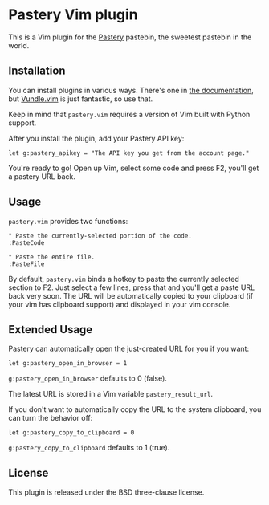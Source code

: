 # Pastery Vim plugin

This is a Vim plugin for the [Pastery](https://www.pastery.net/) pastebin, the
sweetest pastebin in the world.


## Installation

You can install plugins in various ways. There's one in [the
documentation](http://vimdoc.sourceforge.net/htmldoc/usr_05.html#plugin), but
[Vundle.vim](https://github.com/gmarik/Vundle.vim) is just fantastic, so use
that.

Keep in mind that `pastery.vim` requires a version of Vim built with Python
support.

After you install the plugin, add your Pastery API key:

```vim
let g:pastery_apikey = "The API key you get from the account page."
```

You're ready to go! Open up Vim, select some code and press F2, you'll get
a pastery URL back.

## Usage

`pastery.vim` provides two functions:

```vim
" Paste the currently-selected portion of the code.
:PasteCode

" Paste the entire file.
:PasteFile
```

By default, `pastery.vim` binds a hotkey to paste the currently selected section
to F2. Just select a few lines, press that and you'll get a paste URL back very
soon. The URL will be automatically copied to your clipboard (if your vim has
clipboard support) and displayed in your vim console.

## Extended Usage

Pastery can automatically open the just-created URL for you if you want:

```vim
let g:pastery_open_in_browser = 1
```

`g:pastery_open_in_browser` defaults to 0 (false).

The latest URL is stored in a Vim variable `pastery_result_url`.

If you don't want to automatically copy the URL to the system clipboard, you
can turn the behavior off:

```vim
let g:pastery_copy_to_clipboard = 0
```

`g:pastery_copy_to_clipboard` defaults to 1 (true).

## License

This plugin is released under the BSD three-clause license.
